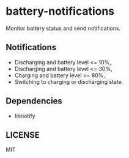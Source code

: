 # battery-notifications

Monitor battery status and send notifications.

## Notifications
- Discharging and battery level <= 10%,
- Discharging and battery level <= 30%,
- Charging and battery level >= 80%,
- Switching to charging or discharging state.

## Dependencies
- libnotify

## LICENSE
MIT
